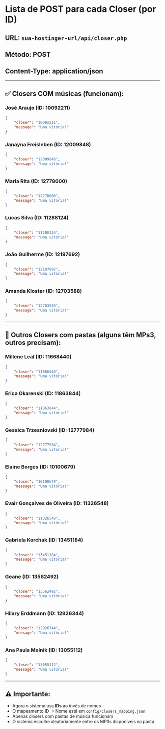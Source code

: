 # Lista de POST para cada Closer (por ID)

## URL: `sua-hostinger-url/api/closer.php`
## Método: POST
## Content-Type: application/json

---

## ✅ Closers COM músicas (funcionam):

### José Araujo (ID: 10092211)
```json
{
    "closer": "10092211",
    "message": "Uma vitória!"
}
```

### Janayna Freisleben (ID: 12009848)
```json
{
    "closer": "12009848", 
    "message": "Uma vitória!"
}
```

### Maria Rita (ID: 12778000)
```json
{
    "closer": "12778000",
    "message": "Uma vitória!"
}
```

### Lucas Silva (ID: 11288124)
```json
{
    "closer": "11288124",
    "message": "Uma vitória!"
}
```

### João Guilherme (ID: 12197692)
```json
{
    "closer": "12197692",
    "message": "Uma vitória!"
}
```

### Amanda Kloster (ID: 12703588)
```json
{
    "closer": "12703588",
    "message": "Uma vitória!"
}
```

---

## 📂 Outros Closers com pastas (alguns têm MPs3, outros precisam):

### Millene Leal (ID: 11668440)
```json
{
    "closer": "11668440",
    "message": "Uma vitória!"
}
```

### Erica Okarenski (ID: 11863844)
```json
{
    "closer": "11863844",
    "message": "Uma vitória!"
}
```

### Gessica Trzesniovski (ID: 12777984)
```json
{
    "closer": "12777984",
    "message": "Uma vitória!"
}
```

### Elaine Borges (ID: 10100679)
```json
{
    "closer": "10100679",
    "message": "Uma vitória!"
}
```

### Evair Gonçalves de Oliveira (ID: 11326548)
```json
{
    "closer": "11326548",
    "message": "Uma vitória!"
}
```

### Gabriela Korchak (ID: 13451184)
```json
{
    "closer": "13451184",
    "message": "Uma vitória!"
}
```

### Geane (ID: 13562492)
```json
{
    "closer": "13562492",
    "message": "Uma vitória!"
}
```

### Hilary Erddmann (ID: 12926344)
```json
{
    "closer": "12926344",
    "message": "Uma vitória!"
}
```

### Ana Paula Melnik (ID: 13055112)
```json
{
    "closer": "13055112",
    "message": "Uma vitória!"
}
```

---

## ⚠️ Importante:
- Agora o sistema usa **IDs** ao invés de nomes
- O mapeamento ID → Nome está em `config/closers_mapping.json`
- Apenas closers com pastas de música funcionam
- O sistema escolhe aleatoriamente entre os MP3s disponíveis na pasta